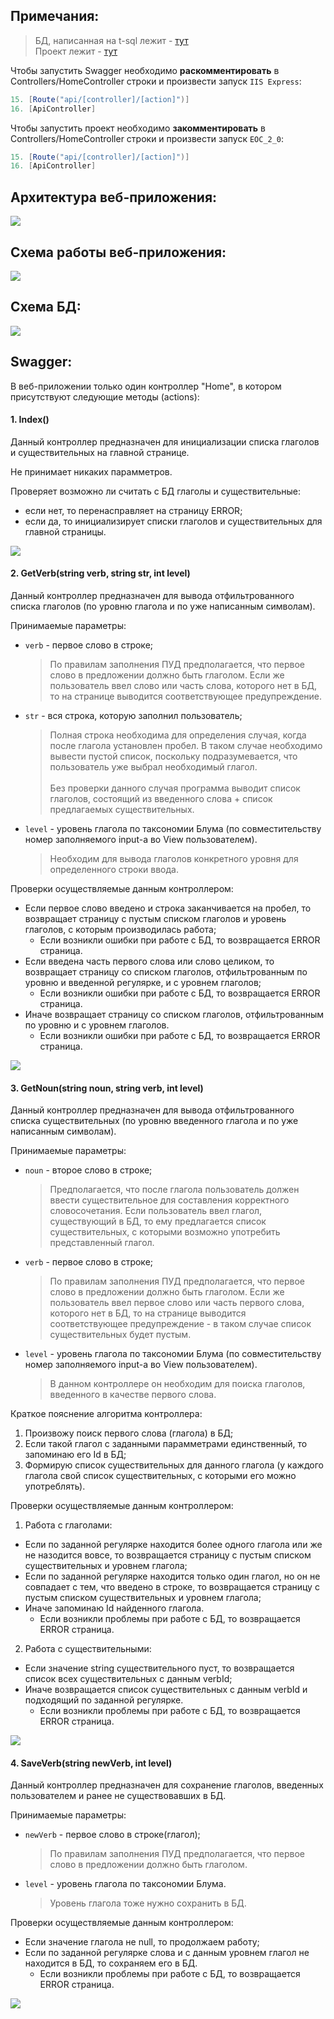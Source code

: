 ## Примечания:
> БД, написанная на t-sql лежит - [тут](https://github.com/Raaazzy/Content-analysis-of-EOC-2.0/blob/main/EOC_2_0.bacpac) <br>
Проект лежит - [тут](https://github.com/Raaazzy/Content-analysis-of-EOC-2.0/tree/main/EOC_2_0)

Чтобы запустить Swagger необходимо <b>раскомментировать</b> в Controllers/HomeController строки и произвести запуск `IIS Express`:
```C#
15. [Route("api/[controller]/[action]")]
16. [ApiController]
```

Чтобы запустить проект необходимо <b>закомментировать</b> в Controllers/HomeController строки и произвести запуск `EOC_2_0`:
```C#
15. [Route("api/[controller]/[action]")]
16. [ApiController]
```

## Архитектура веб-приложения: 
![](images/architecture.png)

## Схема работы веб-приложения: 
![](images/algorithm.png)

## Схема БД:
![](images/database.png)

## Swagger:

В веб-приложении только один контроллер "Home", в котором присутствуют следующие методы (actions): 

#### 1. Index()
Данный контроллер предназначен для инициализации списка глаголов и существительных на главной странице.

Не принимает никаких парамметров.

Проверяет возможно ли считать с БД глаголы и существительные:
- если нет, то перенасправляет на страницу ERROR;
- если да, то инициализирует списки глаголов и существительных для главной страницы.

![](images/index.png)

#### 2. GetVerb(string verb, string str, int level)

Данный контроллер предназначен для вывода отфильтрованного списка глаголов (по уровню глагола и по уже написанным символам).

Принимаемые параметры:
- `verb` - первое слово в строке;
  > По правилам заполнения ПУД предполагается, что первое слово в предложении должно быть глаголом. Если же пользователь ввел слово или часть слова, которого нет в БД, то на странице выводится соответствующее предупреждение. 
- `str` - вся строка, которую заполнил пользователь;
  > Полная строка необходима для определения случая, когда после глагола установлен пробел. В таком случае необходимо вывести пустой список, поскольку подразумевается, что пользователь уже выбрал необходимый глагол. <br><br> Без проверки данного случая программа выводит список глаголов, состоящий из введенного слова + список предлагаемых существительных.
- `level` - уровень глагола по таксономии Блума (по совместительству номер заполняемого input-а во View пользователем).
  > Необходим для вывода глаголов конкретного уровня для определенного строки ввода.

Проверки осуществляемые данным контроллером:
- Если первое слово введено и строка заканчивается на пробел, то возвращает страницу с пустым списком глаголов и уровень глаголов, с которым производилась работа;
    - Если возникли ошибки при работе с БД, то возвращается ERROR страница.
- Если введена часть первого слова или слово целиком, то возвращает страницу со списком глаголов, отфильтрованным по уровню и введенной регулярке, и с уровнем глаголов;
    - Если возникли ошибки при работе с БД, то возвращается ERROR страница.
- Иначе возвращает страницу со списком глаголов, отфильтрованным по уровню и с уровнем глаголов.
    - Если возникли ошибки при работе с БД, то возвращается ERROR страница.

![](images/getVerb.png)

#### 3. GetNoun(string noun, string verb, int level)

Данный контроллер предназначен для вывода отфильтрованного списка существительных (по уровню введенного глагола и по уже написанным символам).

Принимаемые параметры:
- `noun` - второе слово в строке;
  > Предполагается, что после глагола пользователь должен ввести существительное для составления корректного словосочетания. Если пользователь ввел глагол, существующий в БД, то ему предлагается список существительных, с которыми возможно употребить представленный глагол.
- `verb` - первое слово в строке;
  > По правилам заполнения ПУД предполагается, что первое слово в предложении должно быть глаголом. Если же пользователь ввел первое слово или часть первого слова, которого нет в БД, то на странице выводится соответствующее предупреждение - в таком случае список существительных будет пустым.
- `level` - уровень глагола по таксономии Блума (по совместительству номер заполняемого input-а во View пользователем).
  > В данном контроллере он необходим для поиска глаголов, введенного в качестве первого слова.

Краткое пояснение алгоритма контроллера: 
1. Произвожу поиск первого слова (глагола) в БД;
2. Если такой глагол с заданными парамметрами единственный, то запоминаю его Id в БД;
3. Формирую список существительных для данного глагола (у каждого глагола свой список существительных, с которыми его можно употреблять).

Проверки осуществляемые данным контроллером:
1. Работа с глаголами:
- Если по заданной регулярке находится более одного глагола или же не назодится вовсе, то возвращается страницу с пустым списком существительных и уровнем глагола;
- Если по заданной регулярке находится только один глагол, но он не совпадает с тем, что введено в строке, то возвращается страницу с пустым списком существительных и уровнем глагола;
- Иначе запоминаю Id найденного глагола.
    - Если возникли проблемы при работе с БД, то возвращается ERROR страница.
2. Работа с существительными:
- Если значение string существительного пуст, то возвращается список всех существительных с данным verbId;
- Иначе возвращается список существительных с данным verbId и подходящий по заданной регулярке.
    - Если возникли проблемы при работе с БД, то возвращается ERROR страница.

![](images/getNoun.png)

#### 4. SaveVerb(string newVerb, int level)

Данный контроллер предназначен для сохранение глаголов, введенных пользователем и ранее не существовавших в БД.

Принимаемые параметры:
- `newVerb` - первое слово в строке(глагол);
  > По правилам заполнения ПУД предполагается, что первое слово в предложении должно быть глаголом.
- `level` - уровень глагола по таксономии Блума.
  > Уровень глагола тоже нужно сохранить в БД.

Проверки осуществляемые данным контроллером:
- Если значение глагола не null, то продолжаем работу;
- Если по заданной регулярке слова и с данным уровнем глагол не находится в БД, то сохраняем его в БД.
    - Если возникли проблемы при работе с БД, то возвращается ERROR страница.

![](images/saveVerb.png)
